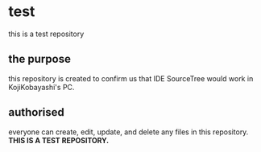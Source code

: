 # test
this is a test repository

## the purpose
this repository is created to confirm us that IDE SourceTree would work in KojiKobayashi's PC.

## authorised
everyone can create, edit, update, and delete any files in this repository.
__THIS IS A TEST REPOSITORY.__
